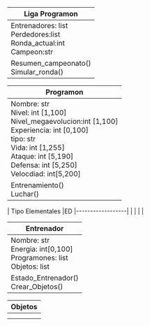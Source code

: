 
| Liga Programon                                                              |
|-----------------------------------------------------------------------------|
| Entrenadores: list<br/>Perdedores:list<br/>Ronda_actual:int<br/>Campeon:str |
| Resumen_campeonato()<br/>Simular_ronda()                                    |

| Programon                                                                                                                                                                                                           |
|---------------------------------------------------------------------------------------------------------------------------------------------------------------------------------------------------------------------|
| Nombre: str<br/>Nivel: int [1,100]<br/>Nivel_megaevolucion:int [1,100]<br/>Experiencia: int [0,100]<br/>tipo: str<br/>Vida: int [1,255] <br/>Ataque: int [5,190]<br/>Defensa: int [5,250]<br/>Velocdiad: int[5,200] |
| Entrenamiento()<br/>Luchar()<br/>                                                                                                                                                                                   |

| Tipo Elementales |ED
|------------------|
|                  | 
|                  |

| Entrenador                                                                  |
|-----------------------------------------------------------------------------|
| Nombre: str<br/>Energia: int[0,100]<br/>Programones: list<br/>Objetos: list |
| Estado_Entrenador()<br/>Crear_Objetos()                                     |

| Objetos |
|---------|
|         |
|         |

